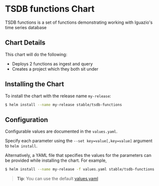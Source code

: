 # TSDB functions Chart

TSDB functions is a set of functions demonstrating working with Iguazio's time series database

## Chart Details

This chart will do the following:

* Deploys 2 functions as ingest and query
* Creates a project which they both sit under

## Installing the Chart

To install the chart with the release name `my-release`:

```bash
$ helm install --name my-release stable/tsdb-functions
```

## Configuration

Configurable values are documented in the `values.yaml`.

Specify each parameter using the `--set key=value[,key=value]` argument to `helm install`.

Alternatively, a YAML file that specifies the values for the parameters can be provided while installing the chart. For example,

```bash
$ helm install --name my-release -f values.yaml stable/tsdb-functions
```

> **Tip**: You can use the default [values.yaml](values.yaml)
